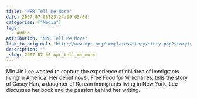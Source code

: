 ```yaml
---
title: "NPR Tell Me More"
date: 2007-07-06T23:24:00-05:00
categories: ["Media"]
tags:
  - Audio
attribution: "NPR Tell Me More"
link_to_original: "http://www.npr.org/templates/story/story.php?storyId=11779763"
description: ""
_slug: 2007-07-06-npr_tell_me_more
---
```


Min Jin Lee wanted to capture the experience of children of immigrants living in America. Her debut novel, Free Food for Millionaires, tells the story of Casey Han, a daughter of Korean immigrants living in New York. Lee discusses her book and the passion behind her writing.
